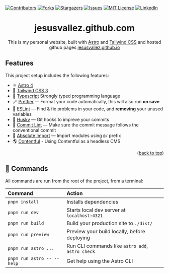 <div id="top"></div>

<!-- https://github.com/othneildrew/Best-README-Template >
<!-- PROJECT SHIELDS -->
<!--
*** I'm using markdown "reference style" links for readability.
*** Reference links are enclosed in brackets [ ] instead of parentheses ( ).
*** See the bottom of this document for the declaration of the reference variables
*** for contributors-url, forks-url, etc. This is an optional, concise syntax you may use.
*** https://www.markdownguide.org/basic-syntax/#reference-style-links
-->

[![Contributors][contributors-shield]][contributors-url]
[![Forks][forks-shield]][forks-url]
[![Stargazers][stars-shield]][stars-url]
[![Issues][issues-shield]][issues-url]
[![MIT License][license-shield]][license-url]
[![LinkedIn][linkedin-shield]][linkedin-url]

<!-- PROJECT LOGO -->
<div align="center">

  <h1 align="center">jesusvallez.github.com</h1>
  <p align="center">
    This is my personal website, built with <a href="https://astro.build/">Astro</a> and <a href="https://tailwindcss.com/">Tailwind CSS</a> and hosted github pages <a href="https://jesusvallez.github.io/">jesusvallez.github.io</a>
  </p>
</div>
<!-- Features -->

## Features

This project setup includes the following features:

- ⚛️ [Astro 4](https://astro.build/)
- 🎐 [Tailwind CSS 3](https://tailwindcss.com/)
- 💎 [Typescript](https://www.typescriptlang.org/) Strongly typed programming language
- 🪄 [Prettier](https://prettier.io/) — Format your code automatically, this will also run **on save**
- 🧼 [ESLint](https://eslint.org/) — Find & fix problems in your code, and **removing** your unused variables
- 🐶 [Husky](https://www.npmjs.com/package/husky) — Git hooks to impreve your commits
- 📜 [Commit Lint](https://github.com/conventional-changelog/commitlint) — Make sure the commit message follows the conventional commit
- 🔗 [Absolute Import](./tsconfig.json) — Import modules using `@/` prefix
- 🌎 [Contentful](https://www.contentful.com/) - Using Contentful as a headless CMS

<p align="right">(<a href="#top">back to top</a>)</p>

## 🧞 Commands

All commands are run from the root of the project, from a terminal:

| Command                    | Action                                           |
| :------------------------- | :----------------------------------------------- |
| `pnpm install`             | Installs dependencies                            |
| `pnpm run dev`             | Starts local dev server at `localhost:4321`      |
| `pnpm run build`           | Build your production site to `./dist/`          |
| `pnpm run preview`         | Preview your build locally, before deploying     |
| `pnpm run astro ...`       | Run CLI commands like `astro add`, `astro check` |
| `pnpm run astro -- --help` | Get help using the Astro CLI                     |

<!-- MARKDOWN LINKS & IMAGES -->
<!-- https://www.markdownguide.org/basic-syntax/#reference-style-links -->

[contributors-shield]: https://img.shields.io/github/contributors/jesusvallez/jesusvallez.github.io.svg?style=for-the-badge
[contributors-url]: https://github.com/jesusvallez/jesusvallez.github.io/graphs/contributors
[forks-shield]: https://img.shields.io/github/forks/jesusvallez/jesusvallez.github.io.svg?style=for-the-badge
[forks-url]: https://github.com/jesusvallez/jesusvallez.github.io/network/members
[stars-shield]: https://img.shields.io/github/stars/jesusvallez/jesusvallez.github.io.svg?style=for-the-badge
[stars-url]: https://github.com/jesusvallez/jesusvallez.github.io/stargazers
[issues-shield]: https://img.shields.io/github/issues/jesusvallez/jesusvallez.github.io.svg?style=for-the-badge
[issues-url]: https://github.com/jesusvallez/jesusvallez.github.io/issues
[license-shield]: https://img.shields.io/github/license/jesusvallez/jesusvallez.github.io.svg?style=for-the-badge
[license-url]: https://github.com/jesusvallez/jesusvallez.github.io/blob/master/LICENSE.txt
[linkedin-shield]: https://img.shields.io/badge/-LinkedIn-black.svg?style=for-the-badge&logo=linkedin&colorB=555
[linkedin-url]: https://linkedin.com/in/jesusvallez
[product-screenshot]: images/screenshot.png
